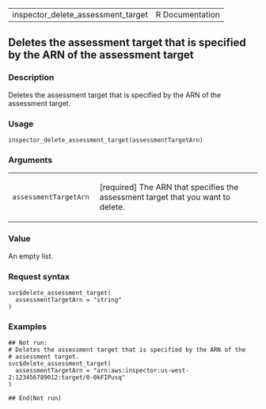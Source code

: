 <table style="width: 100%;">
<tbody>
<tr class="odd">
<td>inspector_delete_assessment_target</td>
<td style="text-align: right;">R Documentation</td>
</tr>
</tbody>
</table>

## Deletes the assessment target that is specified by the ARN of the assessment target

### Description

Deletes the assessment target that is specified by the ARN of the
assessment target.

### Usage

    inspector_delete_assessment_target(assessmentTargetArn)

### Arguments

<table>
<colgroup>
<col style="width: 35%" />
<col style="width: 65%" />
</colgroup>
<tbody>
<tr class="odd">
<td><code
id="inspector_delete_assessment_target_:_assessmentTargetArn">assessmentTargetArn</code></td>
<td><p>[required] The ARN that specifies the assessment target that you
want to delete.</p></td>
</tr>
</tbody>
</table>

### Value

An empty list.

### Request syntax

    svc$delete_assessment_target(
      assessmentTargetArn = "string"
    )

### Examples

    ## Not run: 
    # Deletes the assessment target that is specified by the ARN of the
    # assessment target.
    svc$delete_assessment_target(
      assessmentTargetArn = "arn:aws:inspector:us-west-2:123456789012:target/0-0kFIPusq"
    )

    ## End(Not run)
